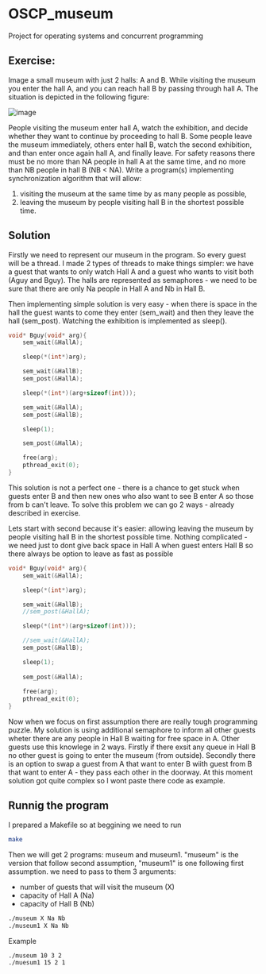 # OSCP_museum
Project for operating systems and concurrent programming
## Exercise:
Image a small museum with just 2 halls: A and B. While visiting the museum you
enter the hall A, and you can reach hall B by passing through hall A. The situation is
depicted in the following figure:

![image](https://user-images.githubusercontent.com/43621858/124396655-1b758f00-dd0b-11eb-9dca-ee3141ec3abb.png)

People visiting the museum enter hall A, watch the exhibition, and decide whether
they want to continue by proceeding to hall B. Some people leave the museum immediately, others enter hall B, watch the second exhibition, and than enter once again
hall A, and finally leave. For safety reasons there must be no more than NA people in
hall A at the same time, and no more than NB people in hall B (NB < NA). Write a
program(s) implementing synchronization algorithm that will allow:
1. visiting the museum at the same time by as many people as possible,
2. leaving the museum by people visiting hall B in the shortest possible time.

## Solution
Firstly we need to represent our museum in the program. So every guest will be a thread. I made 2 types of threads to make things simpler: we have a guest that wants to only watch Hall A and a guest who wants to visit both (Aguy and Bguy). The halls are represented as semaphores - we need to be sure that there are only Na people in Hall A and Nb in Hall B. 

Then implementing simple solution is very easy - when there is space in the hall the guest wants to come they enter (sem_wait) and then they leave the hall (sem_post). Watching the exhibition is implemented as sleep().
```C
void* Bguy(void* arg){
	sem_wait(&HallA);

	sleep(*(int*)arg);

	sem_wait(&HallB);
	sem_post(&HallA);

	sleep(*(int*)(arg+sizeof(int)));

	sem_wait(&HallA);
	sem_post(&HallB);

	sleep(1);

	sem_post(&HallA);

	free(arg);
	pthread_exit(0);
}
```
This solution is not a perfect one - there is a chance to get stuck when guests enter B and then new ones who also want to see B enter A so those from b can't leave.
To solve this problem we can go 2 ways - already described in exercise. 

Lets start with second because it's easier: allowing leaving the museum by people visiting hall B in the shortest possible time.
Nothing complicated - we need just to dont give back space in Hall A when guest enters Hall B so there always be option to leave as fast as possible
```C
void* Bguy(void* arg){
	sem_wait(&HallA);

	sleep(*(int*)arg);

	sem_wait(&HallB);
	//sem_post(&HallA);

	sleep(*(int*)(arg+sizeof(int)));

	//sem_wait(&HallA);
	sem_post(&HallB);

	sleep(1);
	
	sem_post(&HallA);
	
	free(arg);
	pthread_exit(0);
}
```
Now when we focus on first assumption there are really tough programming puzzle. My solution is using additional semaphore to inform all other guests wheter there are any people in Hall B waiting for free space in A. Other guests use this knowlege in 2 ways. Firstly if there exsit any queue in Hall B no other guest is going to enter the museum (from outside). Secondly there is an option to swap a guest from A that want to enter B wiith guest from B that want to enter A - they pass each other in the doorway. At this moment solution got quite complex so I wont paste there code as example.

## Runnig the program
I prepared a Makefile so at beggining we need to run
```bash
make
```
Then we will get 2 programs: museum and museum1. "museum" is the version that follow second assumption, "museum1" is one following first assumption.
we need to pass to them 3 arguments:
- number of guests that will visit the museum (X)
- capacity of Hall A (Na)
- capacity of Hall B (Nb)
```bash
./museum X Na Nb
./museum1 X Na Nb
```
Example
```bash
./museum 10 3 2
./muesum1 15 2 1
```
